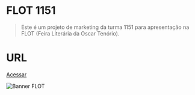 # FLOT 1151
> Este é um projeto de marketing da turma 1151 para apresentação na FLOT (Feira Literária da Oscar Tenório).
# URL
[Acessar](https://sousateew.github.io/FLOT-1151/)

![Banner FLOT](https://i.imgur.com/GL5dpbM.png)
